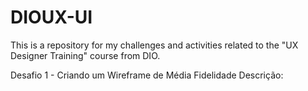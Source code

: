 # DIOUX-UI
This is a repository for my challenges and activities related to the "UX Designer Training" course from DIO.

Desafio 1 - Criando um Wireframe de Média Fidelidade
Descrição:
